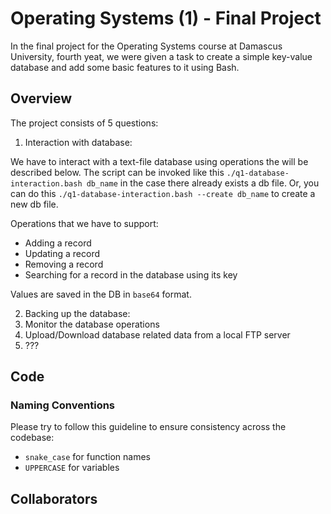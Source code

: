 # Operating Systems (1) - Final Project

In the final project for the Operating Systems course at Damascus University, fourth yeat, we were given a task to create a simple key-value database and add some basic features to it using Bash.

## Overview

The project consists of 5 questions:

1. Interaction with database:

We have to interact with a text-file database using operations the will be described below. The script can be invoked like this `./q1-database-interaction.bash db_name` in the case there already exists a db file. Or, you can do this `./q1-database-interaction.bash --create db_name` to create a new db file.

Operations that we have to support:

-   Adding a record
-   Updating a record
-   Removing a record
-   Searching for a record in the database using its key

Values are saved in the DB in `base64` format.

2. Backing up the database:
3. Monitor the database operations
4. Upload/Download database related data from a local FTP server
5. ???

## Code

### Naming Conventions

Please try to follow this guideline to ensure consistency across the codebase:

-   `snake_case` for function names
-   `UPPERCASE` for variables

## Collaborators
